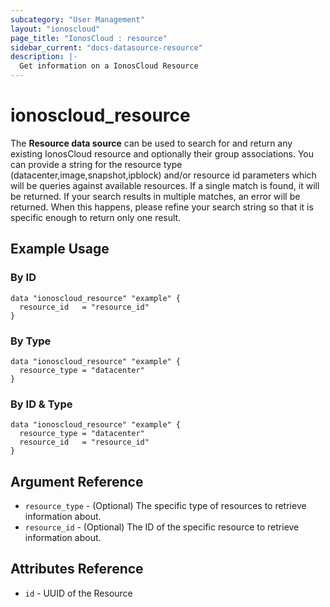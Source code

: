 ```yaml
---
subcategory: "User Management"
layout: "ionoscloud"
page_title: "IonosCloud : resource"
sidebar_current: "docs-datasource-resource"
description: |-
  Get information on a IonosCloud Resource
---
```


# ionoscloud_resource

The **Resource data source** can be used to search for and return any existing IonosCloud resource and optionally their group associations.
You can provide a string for the resource type (datacenter,image,snapshot,ipblock) and/or resource id parameters which will be queries against available resources.
If a single match is found, it will be returned. If your search results in multiple matches, an error will be returned.
When this happens, please refine your search string so that it is specific enough to return only one result.

## Example Usage

### By ID 
```hcl
data "ionoscloud_resource" "example" {
  resource_id   = "resource_id"
}
```

### By Type
```hcl
data "ionoscloud_resource" "example" {
  resource_type = "datacenter"
}
```

### By ID & Type
```hcl
data "ionoscloud_resource" "example" {
  resource_type = "datacenter"
  resource_id   = "resource_id"
}
```

## Argument Reference

 * `resource_type` - (Optional) The specific type of resources to retrieve information about.
 * `resource_id` - (Optional) The ID of the specific resource to retrieve information about.

## Attributes Reference

 * `id` - UUID of the Resource
